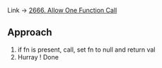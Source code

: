 Link -> [2666. Allow One Function Call](https://leetcode.com/problems/allow-one-function-call/description/?envType=study-plan-v2&envId=30-days-of-javascript)

## Approach
1. if fn is present, call, set fn to null and return val
2. Hurray ! Done